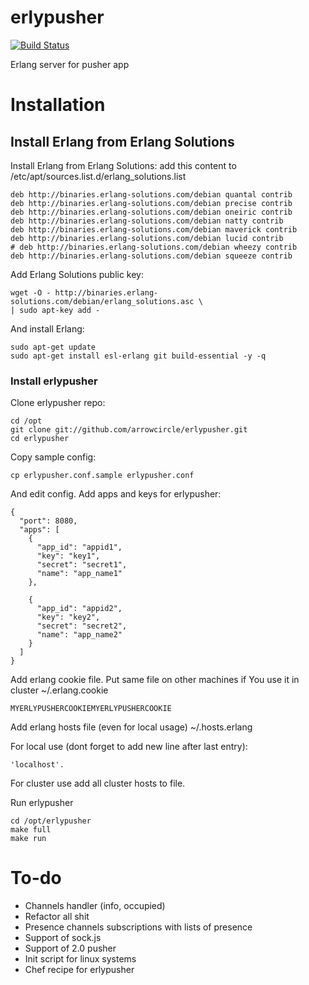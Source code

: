erlypusher
==========

[![Build Status](https://travis-ci.org/arrowcircle/erlypusher.png?branch=master)](https://travis-ci.org/arrowcircle/erlypusher)

Erlang server for pusher app

# Installation
## Install Erlang from Erlang Solutions
Install Erlang from Erlang Solutions: add this content to /etc/apt/sources.list.d/erlang_solutions.list

	deb http://binaries.erlang-solutions.com/debian quantal contrib
    deb http://binaries.erlang-solutions.com/debian precise contrib
    deb http://binaries.erlang-solutions.com/debian oneiric contrib
    deb http://binaries.erlang-solutions.com/debian natty contrib
    deb http://binaries.erlang-solutions.com/debian maverick contrib
    deb http://binaries.erlang-solutions.com/debian lucid contrib
    # deb http://binaries.erlang-solutions.com/debian wheezy contrib
    deb http://binaries.erlang-solutions.com/debian squeeze contrib

Add Erlang Solutions public key:

	wget -O - http://binaries.erlang-solutions.com/debian/erlang_solutions.asc \
    | sudo apt-key add -
And install Erlang:

	sudo apt-get update
	sudo apt-get install esl-erlang git build-essential -y -q

### Install erlypusher
Clone erlypusher repo:

	cd /opt
	git clone git://github.com/arrowcircle/erlypusher.git
	cd erlypusher

Copy sample config:

	cp erlypusher.conf.sample erlypusher.conf

And edit config. Add apps and keys for erlypusher:

	{
      "port": 8080,
      "apps": [
        {
          "app_id": "appid1",
          "key": "key1",
          "secret": "secret1",
          "name": "app_name1"
        },

        {
          "app_id": "appid2",
          "key": "key2",
          "secret": "secret2",
          "name": "app_name2"
        }
      ]
    }
Add erlang cookie file. Put same file on other machines if You use it in cluster ~/.erlang.cookie

	MYERLYPUSHERCOOKIEMYERLYPUSHERCOOKIE

Add erlang hosts file (even for local usage) ~/.hosts.erlang

For local use (dont forget to add new line after last entry):

	'localhost'.

For cluster use add all cluster hosts to file.

Run erlypusher

	cd /opt/erlypusher
	make full
	make run

# To-do
* Channels handler (info, occupied)
* Refactor all shit
* Presence channels subscriptions with lists of presence
* Support of sock.js
* Support of 2.0 pusher
* Init script for linux systems
* Chef recipe for erlypusher


